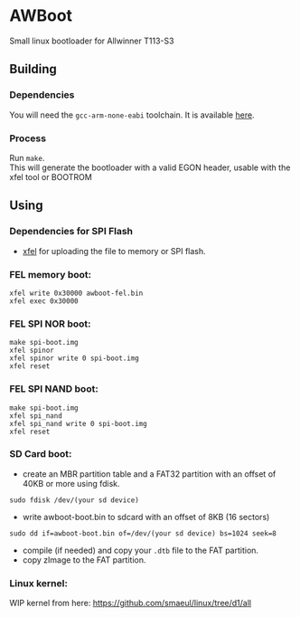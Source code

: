 # AWBoot

Small linux bootloader for Allwinner T113-S3

## Building

### Dependencies
You will need the `gcc-arm-none-eabi` toolchain.  It is available [here](https://developer.arm.com/downloads/-/gnu-rm).  

### Process
Run `make`.  
This will generate the bootloader with a valid EGON header, usable with the xfel tool or BOOTROM  

## Using

### Dependencies for SPI Flash
- [xfel](https://github.com/xboot/xfel) for uploading the file to memory or SPI flash.  

### FEL memory boot:
```
xfel write 0x30000 awboot-fel.bin
xfel exec 0x30000
```

### FEL SPI NOR boot:
```
make spi-boot.img
xfel spinor
xfel spinor write 0 spi-boot.img
xfel reset
```

### FEL SPI NAND boot:
```
make spi-boot.img
xfel spi_nand
xfel spi_nand write 0 spi-boot.img
xfel reset
```

### SD Card boot:
- create an MBR partition table and a FAT32 partition with an offset of 40KB or more using fdisk.  
```
sudo fdisk /dev/(your sd device)
```
- write awboot-boot.bin to sdcard with an offset of 8KB (16 sectors)  
```
sudo dd if=awboot-boot.bin of=/dev/(your sd device) bs=1024 seek=8
```
- compile (if needed) and copy your `.dtb` file to the FAT partition.
- copy zImage to the FAT partition.

### Linux kernel:
WIP kernel from here: https://github.com/smaeul/linux/tree/d1/all
